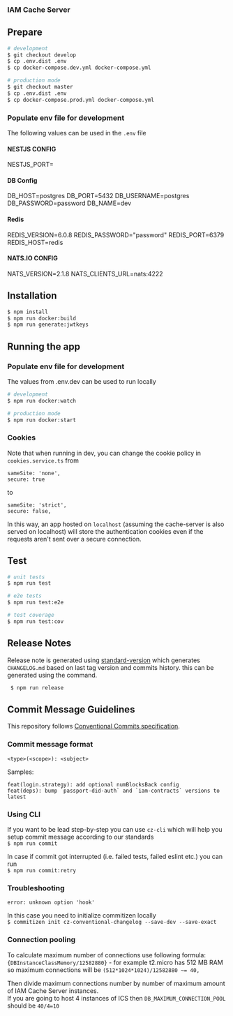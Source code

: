 ### IAM Cache Server

## Prepare

```bash
# development
$ git checkout develop
$ cp .env.dist .env
$ cp docker-compose.dev.yml docker-compose.yml
```

```bash
# production mode
$ git checkout master
$ cp .env.dist .env
$ cp docker-compose.prod.yml docker-compose.yml
```

### Populate env file for development

The following values can be used in the `.env` file

#### NESTJS CONFIG

NESTJS_PORT=

#### DB Config

DB_HOST=postgres
DB_PORT=5432
DB_USERNAME=postgres
DB_PASSWORD=password
DB_NAME=dev

#### Redis

REDIS_VERSION=6.0.8
REDIS_PASSWORD="password"
REDIS_PORT=6379
REDIS_HOST=redis

#### NATS.IO CONFIG

NATS_VERSION=2.1.8
NATS_CLIENTS_URL=nats:4222

## Installation

```bash
$ npm install
$ npm run docker:build
$ npm run generate:jwtkeys
```

## Running the app

### Populate env file for development

The values from .env.dev can be used to run locally

```bash
# development
$ npm run docker:watch

# production mode
$ npm run docker:start
```

### Cookies

Note that when running in dev, you can change the cookie policy in
`cookies.service.ts` from

```
sameSite: 'none',
secure: true
```

to

```
sameSite: 'strict',
secure: false,
```

In this way, an app hosted on `localhost` (assuming the cache-server is also served on localhost)
will store the authentication cookies even if the requests aren't sent over a
secure connection.

## Test

```bash
# unit tests
$ npm run test

# e2e tests
$ npm run test:e2e

# test coverage
$ npm run test:cov
```

## Release Notes

Release note is generated using [standard-version](https://www.npmjs.com/package/standard-version) which generates
`CHANGELOG.md` based on last tag version and commits history.
this can be generated using the command.

```bash
 $ npm run release
```

## Commit Message Guidelines

This repository follows [Conventional Commits specification](https://www.conventionalcommits.org/en/v1.0.0/).

### Commit message format
`<type>(<scope>): <subject>`  

Samples:  
```
feat(login.strategy): add optional numBlocksBack config
feat(deps): bump `passport-did-auth` and `iam-contracts` versions to latest
```

### Using CLI
If you want to be lead step-by-step you can use `cz-cli` which will help you setup commit message according to our standards   
`$ npm run commit`  

In case if commit got interrupted (i.e. failed tests, failed eslint etc.) you can run  
`$ npm run commit:retry`

### Troubleshooting

`error: unknown option 'hook'`
  
In this case you need to initialize commitizen locally  
`$ commitizen init cz-conventional-changelog --save-dev --save-exact`

### Connection pooling

To calculate maximum number of connections use following formula:  
`{DBInstanceClassMemory/12582880}` - for example t2.micro has 512 MB RAM so maximum connections will be `(512*1024*1024)/12582880 ~= 40,`  

Then divide maximum connections number by number of maximum amount of IAM Cache Server instances.  
If you are going to host 4 instances of ICS then `DB_MAXIMUM_CONNECTION_POOL` should be `40/4=10`
